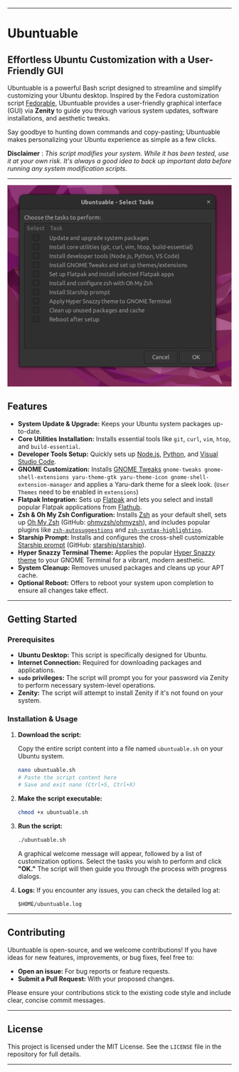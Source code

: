 
---
# Ubuntuable

## Effortless Ubuntu Customization with a User-Friendly GUI

Ubuntuable is a powerful Bash script designed to streamline and simplify customizing your Ubuntu desktop. Inspired by the Fedora customization script [Fedorable](https://github.com/smittix/fedorable), Ubuntuable provides a user-friendly graphical interface (GUI) via **Zenity** to guide you through various system updates, software installations, and aesthetic tweaks.

Say goodbye to hunting down commands and copy-pasting; Ubuntuable makes personalizing your Ubuntu experience as simple as a few clicks.

**Disclaimer** : _This script modifies your system. While it has been tested, use it at your own risk. It's always a good idea to back up important data before running any system modification scripts._

---

![](./images/features.png)

## Features

  * **System Update & Upgrade:** Keeps your Ubuntu system packages up-to-date.
  * **Core Utilities Installation:** Installs essential tools like `git`, `curl`, `vim`, `htop`, and `build-essential`.
  * **Developer Tools Setup:** Quickly sets up [Node.js](https://nodejs.org/en), [Python](https://www.python.org/), and [Visual Studio Code](https://code.visualstudio.com/).
  * **GNOME Customization:** Installs [GNOME Tweaks](https://wiki.gnome.org/Apps/Tweaks) `gnome-tweaks gnome-shell-extensions yaru-theme-gtk yaru-theme-icon gnome-shell-extension-manager` and applies a Yaru-dark theme for a sleek look. (`User Themes` need to be enabled in `extensions`)
  * **Flatpak Integration:** Sets up [Flatpak](https://flatpak.org/) and lets you select and install popular Flatpak applications from [Flathub](https://flathub.org/).
  * **Zsh & Oh My Zsh Configuration:** Installs [Zsh](https://www.zsh.org/) as your default shell, sets up [Oh My Zsh](https://ohmyz.sh/) (GitHub: [ohmyzsh/ohmyzsh](https://github.com/ohmyzsh/ohmyzsh)), and includes popular plugins like [`zsh-autosuggestions`](https://www.google.com/search?q=%5Bhttps://github.com/zsh-users/zsh-autosuggestions%5D\(https://github.com/zsh-users/zsh-autosuggestions\)) and [`zsh-syntax-highlighting`](https://www.google.com/search?q=%5Bhttps://github.com/zsh-users/zsh-syntax-highlighting%5D\(https://github.com/zsh-users/zsh-syntax-highlighting\)).
  * **Starship Prompt:** Installs and configures the cross-shell customizable [Starship prompt](https://starship.rs/) (GitHub: [starship/starship](https://github.com/starship/starship)).
  * **Hyper Snazzy Terminal Theme:** Applies the popular [Hyper Snazzy theme](https://github.com/sindresorhus/hyper-snazzy) to your GNOME Terminal for a vibrant, modern aesthetic.
  * **System Cleanup:** Removes unused packages and cleans up your APT cache.
  * **Optional Reboot:** Offers to reboot your system upon completion to ensure all changes take effect.

---

## Getting Started

### Prerequisites

* **Ubuntu Desktop:** This script is specifically designed for Ubuntu.
* **Internet Connection:** Required for downloading packages and applications.
* **`sudo` privileges:** The script will prompt you for your password via Zenity to perform necessary system-level operations.
* **Zenity:** The script will attempt to install Zenity if it's not found on your system.

### Installation & Usage

1.  **Download the script:**

    Copy the entire script content into a file named `ubuntuable.sh` on your Ubuntu system.

    ```bash
    nano ubuntuable.sh
    # Paste the script content here
    # Save and exit nano (Ctrl+S, Ctrl+X)
    ```

2.  **Make the script executable:**

    ```bash
    chmod +x ubuntuable.sh
    ```

3.  **Run the script:**

    ```bash
    ./ubuntuable.sh
    ```

    A graphical welcome message will appear, followed by a list of customization options. Select the tasks you wish to perform and click **"OK."** The script will then guide you through the process with progress dialogs.
4. **Logs:**
    If you encounter any issues, you can check the detailed log at: 
    ```
    $HOME/ubuntuable.log
    ```
---

## Contributing

Ubuntuable is open-source, and we welcome contributions! If you have ideas for new features, improvements, or bug fixes, feel free to:

* **Open an issue:** For bug reports or feature requests.
* **Submit a Pull Request:** With your proposed changes.

Please ensure your contributions stick to the existing code style and include clear, concise commit messages.

---

## License

This project is licensed under the MIT License. See the `LICENSE` file in the repository for full details.

---

